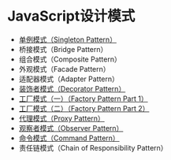 # JavaScript设计模式

* <a href="./1_singleton_pattern.js" target="_blank">
    单例模式（Singleton Pattern）
  </a>
* 桥接模式（Bridge Pattern）
* 组合模式（Composite Pattern）
* 外观模式（Facade Pattern）
* 适配器模式（Adapter Pattern）
* <a href="./6_decorator_pattern.js" target="_blank">
    装饰者模式（Decorator Pattern）
  </a>
* <a href="./7.1_factory_pattern.js" target="_blank">
    工厂模式（一）（Factory Pattern Part 1）
  </a>
* <a href="./7.2_factory_pattern.js" target="_blank">
    工厂模式（二）（Factory Pattern Part 2）
  </a>
* <a href="./8_proxy_pattern.js" target="_blank">
    代理模式（Proxy Pattern）
  </a>
* <a href="./9_oberser_pattern.js" target="_blank">
    观察者模式（Observer Pattern）
  </a>
* <a href="./10_command_parttern.js" target="_blank">
    命令模式（Command Pattern）
  </a>
* 责任链模式（Chain of Responsibility Pattern）